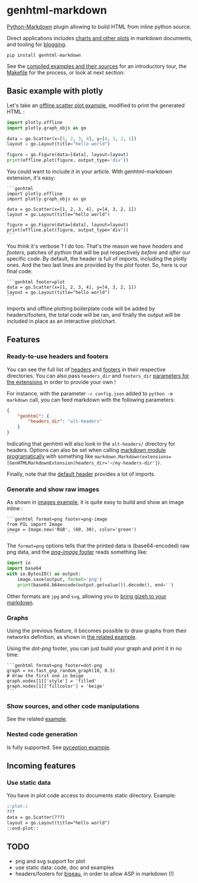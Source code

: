 # genhtml-markdown
[Python-Markdown](http://pythonhosted.org/Markdown/) plugin allowing to build HTML from inline python source.

Direct applications includes [charts and other plots](https://plot.ly/python/) in markdown documents, and tooling for [blogging](https://blog.getpelican.com/).

    pip install genhtml-markdown

See the [compiled examples and their sources](examples/) for an introductory tour, the [Makefile](Makefile) for the process, or look at next section:


## Basic example with plotly
Let's take an [offline scatter plot example](https://plot.ly/python/getting-started/#initialization-for-offline-plotting), modified to print the generated HTML :

```python
import plotly.offline
import plotly.graph_objs as go

data = go.Scatter(x=[1, 2, 3, 4], y=[4, 3, 2, 1])
layout = go.Layout(title="hello world")

figure = go.Figure(data=[data], layout=layout)
print(offline.plot(figure, output_type='div'))
```

You could want to include it in your article. With genhtml-markdown extension, it's easy:

    ```genhtml
    import plotly.offline
    import plotly.graph_objs as go

    data = go.Scatter(x=[1, 2, 3, 4], y=[4, 3, 2, 1])
    layout = go.Layout(title="hello world")

    figure = go.Figure(data=[data], layout=layout)
    print(offline.plot(figure, output_type='div'))
    ```

You think it's verbose ? I do too. That's the reason we have *headers* and *footers*, patches of python that will be put respectively *before* and *after* our specific code. By default, the header is full of imports, including the plotly ones. And the two last lines are provided by the *plot* footer. So, here is our final code:

    ```genhtml footer=plot
    data = go.Scatter(x=[1, 2, 3, 4], y=[4, 3, 2, 1])
    layout = go.Layout(title="hello world")
    ```

Imports and offline plotting boilerplate code will be added by headers/footers, the total code will be ran, and finally the output will be included in place as an interactive plot/chart.


## Features

### Ready-to-use headers and footers
You can see the full list of [headers](headers/) and [footers](footers/) in their respective directories. You can also pass `headers_dir` and `footers_dir` [parameters for the extensions](https://python-markdown.github.io/cli/#using-extensions) in order to provide your own !

For instance, with the parameter `-c config.json` added to `python -m markdown` call, you can feed markdown with the following parameters:

```json
{
	"genhtml": {
		"headers_dir": "alt-headers"
	}
}
```

Indicating that genhtml will also look in the `alt-headers/` directory for headers.
Options can also be set when calling [markdown module programatically](https://python-markdown.github.io/extensions/api/#configsettings) with something like `markdown.Markdown(extensions=[GenHTMLMarkdownExtension(headers_dir='~/my-headers-dir'])`.

Finally, note that the [default header](headers/default.py) provides a lot of imports.

### Generate and show raw images
As shown in [images example](examples/images.mkd),
it is quite easy to build and show an image inline :

    ```genhtml format=png footer=png-image
    from PIL import Image
    image = Image.new('RGB', (60, 30), color='green')
    ```

The `format=png` options tells that the printed data is (base64-encoded) raw png data,
and the [*png-image* footer](genhtml/footers/png-image.py) reads something like:

```python
import io
import base64
with io.BytesIO() as output:
    image.save(output, format='png')
    print(base64.b64encode(output.getvalue()).decode(), end='')
```

Other formats are `jpg` and `svg`, allowing you to [bring gizeh to your markdown](https://github.com/Zulko/gizeh).


### Graphs
Using the previous feature, it becomes possible to draw graphs from their networkx definition, as shown in [the related example](examples/networkx_and_dot.mkd).

Using the *dot-png* footer, you can just build your graph and print it in no time:

    ```genhtml format=png footer=dot-png
    graph = nx.fast_gnp_random_graph(10, 0.5)
    # draw the first one in beige
    graph.nodes[1]['style'] = 'filled'
    graph.nodes[1]['fillcolor'] = 'beige'
    ```

### Show sources, and other code manipulations
See the related [example](examples/arbitrary-python.mkd).

### Nested code generation
Is fully supported. See [pyception example](examples/pyception.mkd).


## Incoming features
### Use static data
You have in plot code access to documents static directory. Example:

```markdown
::plot::
???
data = go.Scatter(???)
layout = go.Layout(title="hello world")
::end-plot::
```


## TODO
- png and svg support for plot
- use static data: code, doc and examples
- headers/footers for [biseau](https://gitlab.inria.fr/lbourneu/biseau), in order to allow ASP in markdown (!)
